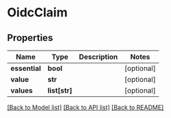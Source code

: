 # OidcClaim

## Properties
Name | Type | Description | Notes
------------ | ------------- | ------------- | -------------
**essential** | **bool** |  | [optional] 
**value** | **str** |  | [optional] 
**values** | **list[str]** |  | [optional] 

[[Back to Model list]](../README.md#documentation-for-models) [[Back to API list]](../README.md#documentation-for-api-endpoints) [[Back to README]](../README.md)



